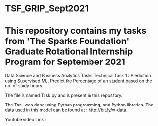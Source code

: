 # TSF_GRIP_Sept2021

# This repository contains my tasks from 'The Sparks Foundation' Graduate Rotational Internship Program for September 2021 

Data Science and Business Analytics Tasks
Technical Task 1 : Prediction using Supervised  ML, Predict the Percentage of an student based on the no. of study hours.

The file is named Task.py and is present in this repository.

The Task was done using Python programming, and Python libraries.
The data used in this model can be found at : http://bit.ly/w-data.

Youtube video Link : 
